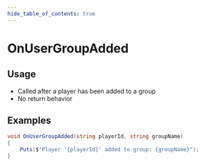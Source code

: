 ```yaml
---
hide_table_of_contents: true
---
```


# OnUserGroupAdded

## Usage

* Called after a player has been added to a group
* No return behavior

## Examples

```csharp
void OnUserGroupAdded(string playerId, string groupName)
{
    Puts($"Player '{playerId}' added to group: {groupName}");
}
```
